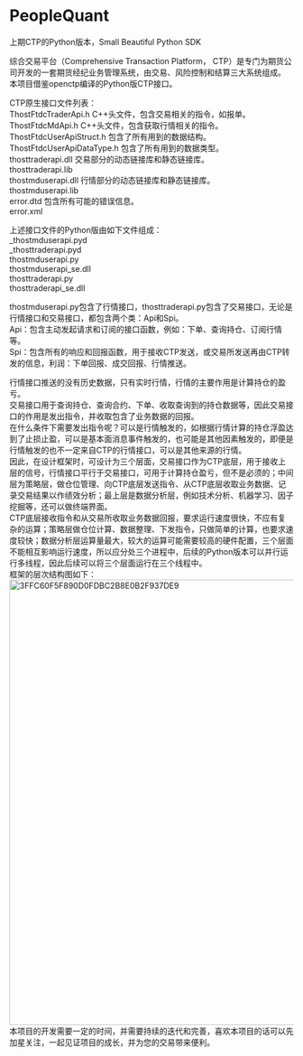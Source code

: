 # PeopleQuant
上期CTP的Python版本，Small Beautiful Python SDK

综合交易平台（Comprehensive Transaction Platform， CTP）是专门为期货公司开发的一套期货经纪业务管理系统，由交易、风险控制和结算三大系统组成。
本项目借鉴openctp编译的Python版CTP接口。

CTP原生接口文件列表：  
ThostFtdcTraderApi.h  C++头文件，包含交易相关的指令，如报单。  
ThostFtdcMdApi.h C++头文件，包含获取行情相关的指令。  
ThostFtdcUserApiStruct.h 包含了所有用到的数据结构。  
ThostFtdcUserApiDataType.h 包含了所有用到的数据类型。  
thosttraderapi.dll 交易部分的动态链接库和静态链接库。  
thosttraderapi.lib  
thostmduserapi.dll 行情部分的动态链接库和静态链接库。  
thostmduserapi.lib  
error.dtd 包含所有可能的错误信息。  
error.xml

上述接口文件的Python版由如下文件组成：  
_thostmduserapi.pyd  
_thosttraderapi.pyd  
thostmduserapi.py  
thostmduserapi_se.dll  
thosttraderapi.py  
thosttraderapi_se.dll  

thostmduserapi.py包含了行情接口，thosttraderapi.py包含了交易接口，无论是行情接口和交易接口，都包含两个类：Api和Spi。  
Api：包含主动发起请求和订阅的接口函数，例如：下单、查询持仓、订阅行情等。  
Spi：包含所有的响应和回报函数，用于接收CTP发送，或交易所发送再由CTP转发的信息，利润：下单回报、成交回报、行情推送。

行情接口推送的没有历史数据，只有实时行情，行情的主要作用是计算持仓的盈亏。  
交易接口用于查询持仓、查询合约、下单、收取查询到的持仓数据等，因此交易接口的作用是发出指令，并收取包含了业务数据的回报。  
在什么条件下需要发出指令呢？可以是行情触发的，如根据行情计算的持仓浮盈达到了止损止盈，可以是基本面消息事件触发的，也可能是其他因素触发的，即便是行情触发的也不一定来自CTP的行情接口，可以是其他来源的行情。  
因此，在设计框架时，可设计为三个层面，交易接口作为CTP底层，用于接收上层的信号，行情接口平行于交易接口，可用于计算持仓盈亏，但不是必须的；中间层为策略层，做仓位管理、向CTP底层发送指令、从CTP底层收取业务数据、记录交易结果以作绩效分析；最上层是数据分析层，例如技术分析、机器学习、因子挖掘等，还可以做终端界面。  
CTP底层接收指令和从交易所收取业务数据回报，要求运行速度很快，不应有复杂的运算；策略层做仓位计算、数据整理、下发指令，只做简单的计算，也要求速度较快；数据分析层运算量最大，较大的运算可能需要较高的硬件配置，三个层面不能相互影响运行速度，所以应分处三个进程中，后续的Python版本可以并行运行多线程，因此后续可以将三个层面运行在三个线程中。  
框架的层次结构图如下：  
<img width="649" height="789" alt="3FFC60F5F890D0FDBC2B8E0B2F937DE9" src="https://github.com/user-attachments/assets/5c9bdc43-a3b7-483f-a884-f1939872470b" />
<br>本项目的开发需要一定的时间，并需要持续的迭代和完善，喜欢本项目的话可以先加星关注，一起见证项目的成长，并为您的交易带来便利。


